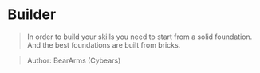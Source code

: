 # Builder

> In order to build your skills you need to start from a solid foundation. And the best foundations are built from bricks.

> Author: BearArms (Cybears)

